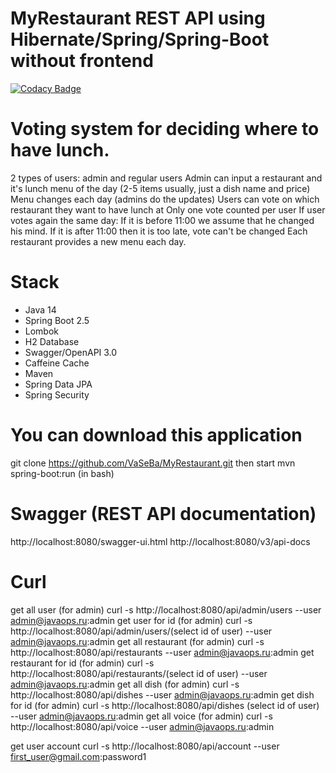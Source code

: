 # MyRestaurant REST API using Hibernate/Spring/Spring-Boot without frontend
[![Codacy Badge](https://app.codacy.com/project/badge/Grade/fb0a0e866ff043b2b38e0e9ee3c0db92)](https://www.codacy.com/gh/VaSeBa/MyRestaurant/dashboard?utm_source=github.com&amp;utm_medium=referral&amp;utm_content=VaSeBa/MyRestaurant&amp;utm_campaign=Badge_Grade)

# Voting system for deciding where to have lunch.

2 types of users: admin and regular users
Admin can input a restaurant and it's lunch menu of the day (2-5 items usually, just a dish name and price)
Menu changes each day (admins do the updates)
Users can vote on which restaurant they want to have lunch at
Only one vote counted per user
If user votes again the same day:
If it is before 11:00 we assume that he changed his mind.
If it is after 11:00 then it is too late, vote can't be changed
Each restaurant provides a new menu each day.


# Stack 

- Java 14
- Spring Boot 2.5
- Lombok 
- H2 Database
- Swagger/OpenAPI 3.0 
- Caffeine Cache
- Maven
- Spring Data JPA
- Spring Security

# You can download this application

git clone https://github.com/VaSeBa/MyRestaurant.git
then start
mvn spring-boot:run (in bash)


# Swagger (REST API documentation)

http://localhost:8080/swagger-ui.html
http://localhost:8080/v3/api-docs

# Curl 

get all user (for admin)
curl -s http://localhost:8080/api/admin/users --user admin@javaops.ru:admin
get user for id (for admin)
curl -s http://localhost:8080/api/admin/users/(select id of user) --user admin@javaops.ru:admin
get all restaurant (for admin)
curl -s http://localhost:8080/api/restaurants --user admin@javaops.ru:admin
get restaurant for id (for admin)
curl -s http://localhost:8080/api/restaurants/(select id of user) --user admin@javaops.ru:admin
get all dish (for admin)
curl -s http://localhost:8080/api/dishes --user admin@javaops.ru:admin
get dish for id (for admin)
curl -s http://localhost:8080/api/dishes (select id of user) --user admin@javaops.ru:admin
get all voice (for admin)
curl -s http://localhost:8080/api/voice --user admin@javaops.ru:admin

get user account 
curl -s http://localhost:8080/api/account --user first_user@gmail.com:password1





